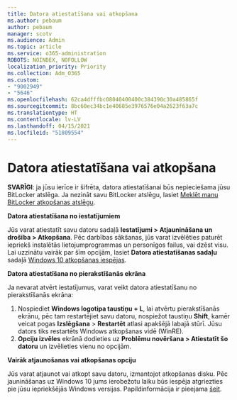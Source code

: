 ```yaml
---
title: Datora atiestatīšana vai atkopšana
ms.author: pebaum
author: pebaum
manager: scotv
ms.audience: Admin
ms.topic: article
ms.service: o365-administration
ROBOTS: NOINDEX, NOFOLLOW
localization_priority: Priority
ms.collection: Adm_O365
ms.custom:
- "9002949"
- "5646"
ms.openlocfilehash: 62ca4dfffbc08040400400c384390c30a485865f
ms.sourcegitcommit: 8bc60ec34bc1e40685e3976576e04a2623f63a7c
ms.translationtype: HT
ms.contentlocale: lv-LV
ms.lasthandoff: 04/15/2021
ms.locfileid: "51809554"
---
```

# <a name="reset-or-recover-your-pc"></a>Datora atiestatīšana vai atkopšana

**SVARĪGI**: ja jūsu ierīce ir šifrēta, datora atiestatīšanai būs nepieciešama jūsu BitLocker atslēga. Ja nezināt savu BitLocker atslēgu, lasiet [Meklēt manu BitLocker atkopšanas atslēgu](https://support.microsoft.com/help/4026181/windows-10-find-my-bitlocker-recovery-key).

**Datora atiestatīšana no iestatījumiem**

Jūs varat atiestatīt savu datoru sadaļā **Iestatījumi > Atjaunināšana un drošība > Atkopšana**. Pēc darbības sākšanas, jūs varat izvēlēties paturēt iepriekš instalētās lietojumprogrammas un personīgos failus, vai dzēst visu.  Lai uzzinātu vairāk par šīm opcijām, lasiet **Datora atiestatīšanas sadaļu** sadaļā [Windows 10 atkopšanas iespējas](https://support.microsoft.com/help/12415/windows-10-recovery-options).

**Datora atiestatīšana no pierakstīšanās ekrāna**

Ja nevarat atvērt iestatījumus, varat veikt datora atiestatīšanu no pierakstīšanās ekrāna:

1. Nospiediet **Windows logotipa taustiņu + L**, lai atvērtu pierakstīšanās ekrānu, pēc tam restartējiet savu datoru, nospiežot taustiņu **Shift**, kamēr veicat pogas **Izslēgšana** > **Restartēt** atlasi apakšējā labajā stūrī. Jūsu dators tiks restartēts Windows atkopšanas vidē (WinRE).
2. **Opciju izvēles** ekrānā dodieties uz **Problēmu novēršana > Atiestatīt šo datoru** un izvēlieties vienu no opcijām.

**Vairāk atjaunošanas vai atkopšanas opciju**

Jūs varat atjaunot vai atkopt savu datoru, izmantojot atkopšanas disku. Pēc jaunināšanas uz Windows 10 jums ierobežotu laiku būs iespēja atgriezties pie jūsu iepriekšējās Windows versijas. Papildinformācija ir pieejama [šeit](https://support.microsoft.com/help/12415/windows-10-recovery-options).
